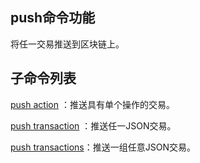 ## push命令功能

将任一交易推送到区块链上。

## 子命令列表

[push action](push-action.md) ：推送具有单个操作的交易。

[push transaction](push-transaction.md) ：推送任一JSON交易。

[push transactions](push-transactions.md)：推送一组任意JSON交易。